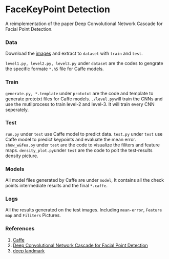 FaceKeyPoint Detection
====
A reimplementation of the paper Deep Convolutional Network Cascade for Facial Point Detection.

### Data

Download the [images]((http://mmlab.ie.cuhk.edu.hk/archive/CNN_FacePoint.htm)) and extract to  `dataset` with `train` and `test`.

`level1.py, level2.py, level3.py` under `dataset` are the codes to gengrate the specific formate `*.h5` file for Caffe models.

### Train

`generate.py, *.template` under `prototxt` are the code and template to generate prototxt files for Caffe models.
`./level.py`will train the CNNs and use the mutilprocess to train level-2 and level-3. It will train every CNN seperately.

### Test

`run.py` under `test` use Caffe model to predict data.
`test.py` under `test` use Caffe model to predict keypoints and evaluate the mean error.
`show_w&fea.oy` under `test` are the code to visualize the filiters and feature maps.
`density_plot.py`under `test` are the code to polt the test-results density picture.

### Models

All model files generated by Caffe are under `model`, It contains all the check points intermediate results and the final `*.caffe`.

### Logs

All the results generated on the test images. Including `mean-error`, `Feature map` and `Filiters` Pictures.

### References

1. [Caffe](http://caffe.berkeleyvision.org/)
2. [Deep Convolutional Network Cascade for Facial Point Detection](http://mmlab.ie.cuhk.edu.hk/archive/CNN_FacePoint.htm)
3. [deep landmark](https://github.com/luoyetx/deep-landmark)
